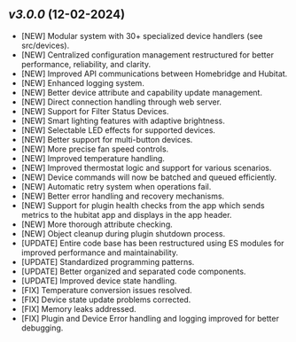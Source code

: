 ## _**v3.0.0**_ (12-02-2024)

- [NEW] Modular system with 30+ specialized device handlers (see src/devices).
- [NEW] Centralized configuration management restructured for better performance, reliability, and clarity.
- [NEW] Improved API communications between Homebridge and Hubitat.
- [NEW] Enhanced logging system.
- [NEW] Better device attribute and capability update management.
- [NEW] Direct connection handling through web server.
- [NEW] Support for Filter Status Devices.
- [NEW] Smart lighting features with adaptive brightness.
- [NEW] Selectable LED effects for supported devices.
- [NEW] Better support for multi-button devices.
- [NEW] More precise fan speed controls.
- [NEW] Improved temperature handling.
- [NEW] Improved thermostat logic and support for various scenarios.
- [NEW] Device commands will now be batched and queued efficiently.
- [NEW] Automatic retry system when operations fail.
- [NEW] Better error handling and recovery mechanisms.
- [NEW] Support for plugin health checks from the app which sends metrics to the hubitat app and displays in the app header.
- [NEW] More thorough attribute checking.
- [NEW] Object cleanup during plugin shutdown process.
- [UPDATE] Entire code base has been restructured using ES modules for improved performance and maintainability.
- [UPDATE] Standardized programming patterns.
- [UPDATE] Better organized and separated code components.
- [UPDATE] Improved device state handling.
- [FIX] Temperature conversion issues resolved.
- [FIX] Device state update problems corrected.
- [FIX] Memory leaks addressed.
- [FIX] Plugin and Device Error handling and logging improved for better debugging.